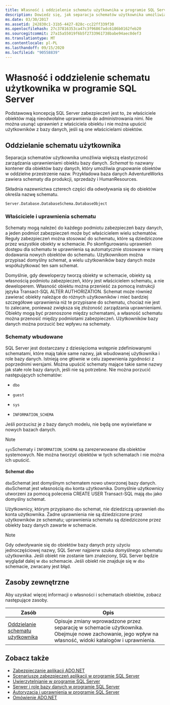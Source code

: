 ```yaml
---
title: Własność i oddzielenie schematu użytkownika w programie SQL Server
description: Dowiedz się, jak separacja schematów użytkownika umożliwia elastyczność zarządzania uprawnieniami obiektu SQL Server Database. Schematy grupują obiekty w oddzielne przestrzenie nazw.
ms.date: 03/30/2017
ms.assetid: 242830c1-31b5-4427-828c-cc22ff339f30
ms.openlocfilehash: 27c37816353ca47c3f96867adc6186b0162feb20
ms.sourcegitcommit: 27a15a55019f6b5f2733961738babe94aec0def3
ms.translationtype: MT
ms.contentlocale: pl-PL
ms.lasthandoff: 09/15/2020
ms.locfileid: "90558839"
---
```

# <a name="ownership-and-user-schema-separation-in-sql-server"></a>Własność i oddzielenie schematu użytkownika w programie SQL Server
Podstawową koncepcją SQL Server zabezpieczeń jest to, że właściciele obiektów mają nieodwołalne uprawnienia do administrowania nimi. Nie można usunąć uprawnień z właściciela obiektu i nie można upuścić użytkowników z bazy danych, jeśli są one właścicielami obiektów.  
  
## <a name="user-schema-separation"></a>Oddzielanie schematu użytkownika  
 Separacja schematów użytkownika umożliwia większą elastyczność zarządzania uprawnieniami obiektu bazy danych. *Schemat* to nazwany kontener dla obiektów bazy danych, który umożliwia grupowanie obiektów w oddzielne przestrzenie nazw. Przykładowa baza danych AdventureWorks zawiera schematy dla produkcji, sprzedaży i HumanResources.  
  
 Składnia nazewnictwa czterech części dla odwoływania się do obiektów określa nazwę schematu.  
  
```text
Server.Database.DatabaseSchema.DatabaseObject  
```  
  
### <a name="schema-owners-and-permissions"></a>Właściciele i uprawnienia schematu  
 Schematy mogą należeć do każdego podmiotu zabezpieczeń bazy danych, a jeden podmiot zabezpieczeń może być właścicielem wielu schematów. Reguły zabezpieczeń można stosować do schematu, które są dziedziczone przez wszystkie obiekty w schemacie. Po skonfigurowaniu uprawnień dostępu dla schematu te uprawnienia są automatycznie stosowane w miarę dodawania nowych obiektów do schematu. Użytkownikom można przypisać domyślny schemat, a wielu użytkowników bazy danych może współużytkować ten sam schemat.  
  
 Domyślnie, gdy deweloperzy tworzą obiekty w schemacie, obiekty są własnością podmiotu zabezpieczeń, który jest właścicielem schematu, a nie deweloperem. Własność obiektu można przenieść za pomocą instrukcji języka Transact-SQL ALTER AUTHORIZATION. Schemat może również zawierać obiekty należące do różnych użytkowników i mieć bardziej szczegółowe uprawnienia niż te przypisane do schematu, chociaż nie jest to zalecane, ponieważ zwiększa się złożoność zarządzania uprawnieniami. Obiekty mogą być przenoszone między schematami, a własność schematu można przenosić między podmiotami zabezpieczeń. Użytkowników bazy danych można porzucić bez wpływu na schematy.  
  
### <a name="built-in-schemas"></a>Schematy wbudowane  
 SQL Server jest dostarczany z dziesięcioma wstępnie zdefiniowanymi schematami, które mają takie same nazwy, jak wbudowanej użytkownika i role bazy danych. Istnieją one głównie w celu zapewnienia zgodności z poprzednimi wersjami. Można upuścić schematy mające takie same nazwy jak stałe role bazy danych, jeśli nie są potrzebne. Nie można porzucić następujących schematów:  
  
- `dbo`  
  
- `guest`  
  
- `sys`  
  
- `INFORMATION_SCHEMA`  
  
 Jeśli porzucisz je z bazy danych modelu, nie będą one wyświetlane w nowych bazach danych.  
  
> [!NOTE]
> `sys`Schematy i `INFORMATION_SCHEMA` są zarezerwowane dla obiektów systemowych. Nie można tworzyć obiektów w tych schematach i nie można ich upuścić.  
  
#### <a name="the-dbo-schema"></a>Schemat dbo  
 `dbo`Schemat jest domyślnym schematem nowo utworzonej bazy danych. `dbo`Schemat jest własnością `dbo` konta użytkownika. Domyślnie użytkownicy utworzeni za pomocą polecenia CREATE USER Transact-SQL mają `dbo` jako domyślny schemat.  
  
 Użytkownicy, którym przypisano `dbo` schemat, nie dziedziczą uprawnień `dbo` konta użytkownika. Żadne uprawnienia nie są dziedziczone przez użytkowników ze schematu; uprawnienia schematu są dziedziczone przez obiekty bazy danych zawarte w schemacie.  
  
> [!NOTE]
> Gdy odwoływanie się do obiektów bazy danych przy użyciu jednoczęściowej nazwy, SQL Server najpierw szuka domyślnego schematu użytkownika. Jeśli obiekt nie zostanie tam znaleziony, SQL Server będzie wyglądał dalej w `dbo` schemacie. Jeśli obiekt nie znajduje się w `dbo` schemacie, zwracany jest błąd.  
  
## <a name="external-resources"></a>Zasoby zewnętrzne  
 Aby uzyskać więcej informacji o własności i schematach obiektów, zobacz następujące zasoby.  
  
|Zasób|Opis|  
|--------------|-----------------|  
|[Oddzielanie schematu użytkownika](/previous-versions/sql/sql-server-2008-r2/ms190387(v=sql.105))|Opisuje zmiany wprowadzone przez separację w schemacie użytkownika. Obejmuje nowe zachowanie, jego wpływ na własność, widoki katalogów i uprawnienia.|  
  
## <a name="see-also"></a>Zobacz także

- [Zabezpieczanie aplikacji ADO.NET](../securing-ado-net-applications.md)
- [Scenariusze zabezpieczeń aplikacji w programie SQL Server](application-security-scenarios-in-sql-server.md)
- [Uwierzytelnianie w programie SQL Server](authentication-in-sql-server.md)
- [Serwer i role bazy danych w programie SQL Server](server-and-database-roles-in-sql-server.md)
- [Autoryzacja i uprawnienia w programie SQL Server](authorization-and-permissions-in-sql-server.md)
- [Omówienie ADO.NET](../ado-net-overview.md)
